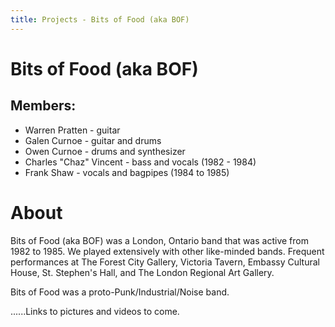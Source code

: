 ```yaml
---
title: Projects - Bits of Food (aka BOF)
---
```


# Bits of Food (aka BOF)

## Members:

* Warren Pratten - guitar
* Galen Curnoe - guitar and drums
* Owen Curnoe - drums and synthesizer
* Charles "Chaz" Vincent - bass and vocals (1982 - 1984)
* Frank Shaw - vocals and bagpipes (1984 to 1985)

# About

Bits of Food (aka BOF) was a London, Ontario band that was active from 1982 to 1985.  We played extensively with other like-minded bands.   Frequent performances at The Forest City Gallery, Victoria Tavern, Embassy Cultural House, St. Stephen's Hall, and The London Regional Art Gallery.

Bits of Food was a proto-Punk/Industrial/Noise band.  

......Links to pictures and videos to come.